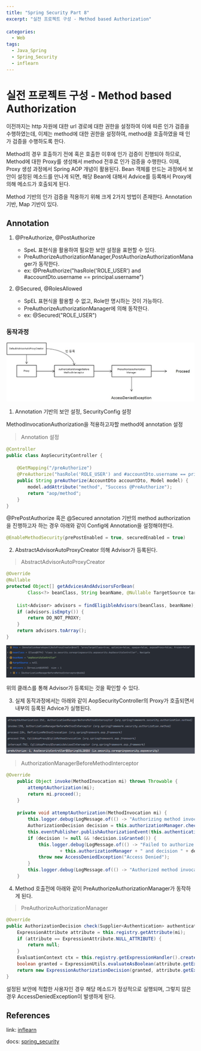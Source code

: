 ```yaml
---
title: "Spring Security Part 8"
excerpt: "실전 프로젝트 구성 - Method based Authorization"

categories:
  - Web
tags:
  - Java_Spring
  - Spring_Security
  - inflearn
---
```


# 실전 프로젝트 구성 - Method based Authorization

이전까지는 http 자원에 대한 url 경로에 대한 권한을 설정하여 이에 따른 인가 검증을 수행하였는데, 이제는 method에 대한 권한을 설정하여, method을 호출하였을 때 인가 검증을 수행하도록 한다.

Method의 경우 호출하기 전에 혹은 호출한 이후에 인가 검증이 진행되야 하므로, Method에 대한 Proxy를 생성해서 method 전후로 인가 검증을 수행한다. 이때, Proxy 생성 과정에서 Spring AOP 개념이 활용된다. Bean 객체를 만드는 과정에서 보안이 설정된 메소드를 만나게 되면, 해당 Bean에 대해서 Advice를 등록해서 Proxy에 의해 메소드가 호출되게 된다.

Method 기반의 인가 검증을 적용하기 위해 크게 2가지 방법이 존재한다. Annotation 기반, Map 기반이 있다.

## Annotation 

1. @PreAuthorize, @PostAuthorize
    - SpeL 표현식을 활용하여 필요한 보안 설정을 표현할 수 있다.
    - PreAuthorizeAuthorizationManager,PostAuthorizeAuthorizationManager가 동작한다.
    - ex: @PreAuthorize("hasRole('ROLE_USER') and #accountDto.username == principal.username") 


2. @Secured, @RolesAllowed
    - SpEL 표현식을 활용할 수 없고, Role만 명시하는 것이 가능하다.
    - PreAuthorizeAuthorizationManager에 의해 동작한다.
    - ex: @Secured("ROLE_USER")

### 동작과정

![method_invocation_flow](/assets/images/jsf/Spring_Security/method_invocation_flow.jpg)

1. Annotation 기반의 보안 설정, SecurityConfig 설정

MethodInvocationAuthorization을 적용하고자할 method에 annotation 설정

> Annotation 설정

```java
@Controller
public class AopSecurityController {

    @GetMapping("/preAuthorize")
    @PreAuthorize("hasRole('ROLE_USER') and #accountDto.username == principal.username")
    public String preAuthorize(AccountDto accountDto, Model model) {
        model.addAttribute("method", "Success @PreAuthorize");
        return "aop/method";
    }
}
```

@PrePostAuthorize 혹은 @Secured annotation 기반의 method authorization을 진행하고자 하는 경우 아래와 같이 Config에 Annotation을 설정해야한다.

```java
@EnableMethodSecurity(prePostEnabled = true, securedEnabled = true)
```



2. AbstractAdvisorAutoProxyCreator 의해 Advisor가 등록된다. 

> AbstractAdvisorAutoProxyCreator 

```java
@Override
@Nullable
protected Object[] getAdvicesAndAdvisorsForBean(
        Class<?> beanClass, String beanName, @Nullable TargetSource targetSource) {

    List<Advisor> advisors = findEligibleAdvisors(beanClass, beanName);
    if (advisors.isEmpty()) {
        return DO_NOT_PROXY;
    }
    return advisors.toArray();
}
```

![method_aop](/assets/images/jsf/Spring_Security/method_invocation_advisor.png)

위의 클래스를 통해 Advisor가 등록되는 것을 확인할 수 있다.

3. 실제 동작과정에서는 아래와 같이 AopSecurityController의 Proxy가 호출되면서 내부의 등록된 Advice가 실행된다.

![method_invocation_aopsecuritycontroller](/assets/images/jsf/Spring_Security/method_invocation_aopsecuritycontroller.png)


> AuthorizationManagerBeforeMethodInterceptor

```java
@Override
	public Object invoke(MethodInvocation mi) throws Throwable {
		attemptAuthorization(mi);
		return mi.proceed();
	}

	private void attemptAuthorization(MethodInvocation mi) {
		this.logger.debug(LogMessage.of(() -> "Authorizing method invocation " + mi));
		AuthorizationDecision decision = this.authorizationManager.check(this.authentication, mi);
		this.eventPublisher.publishAuthorizationEvent(this.authentication, mi, decision);
		if (decision != null && !decision.isGranted()) {
			this.logger.debug(LogMessage.of(() -> "Failed to authorize " + mi + " with authorization manager "
					+ this.authorizationManager + " and decision " + decision));
			throw new AccessDeniedException("Access Denied");
		}
		this.logger.debug(LogMessage.of(() -> "Authorized method invocation " + mi));
	}

```

4. Method 호출전에 아래와 같이 PreAuthorizeAuthorizationManager가 동작하게 된다.

> PreAuthorizeAuthorizationManager

```java
@Override
public AuthorizationDecision check(Supplier<Authentication> authentication, MethodInvocation mi) {
    ExpressionAttribute attribute = this.registry.getAttribute(mi);
    if (attribute == ExpressionAttribute.NULL_ATTRIBUTE) {
        return null;
    }
    EvaluationContext ctx = this.registry.getExpressionHandler().createEvaluationContext(authentication, mi);
    boolean granted = ExpressionUtils.evaluateAsBoolean(attribute.getExpression(), ctx);
    return new ExpressionAuthorizationDecision(granted, attribute.getExpression());
}
```

설정된 보안에 적합한 사용자인 경우 해당 메소드가 정상적으로 실행되며, 그렇지 않은 경우 AccessDeniedException이 발생하게 된다.



## References
link: [inflearn](https://www.inflearn.com/course/%EC%BD%94%EC%96%B4-%EC%8A%A4%ED%94%84%EB%A7%81-%EC%8B%9C%ED%81%90%EB%A6%AC%ED%8B%B0/dashboard)

docs: [spring_security](https://docs.spring.io/spring-security/reference/index.html)




